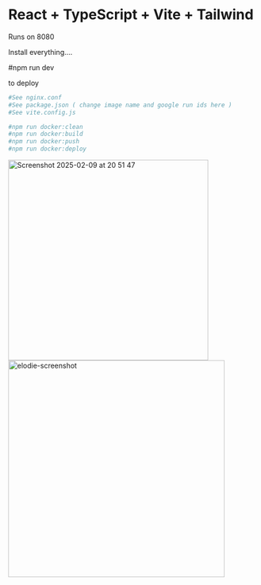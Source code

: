 # React + TypeScript + Vite + Tailwind

Runs on 8080

Install everything.... 

#npm run dev


to deploy
```bash
#See nginx.conf
#See package.json ( change image name and google run ids here ) 
#See vite.config.js
```
```bash
#npm run docker:clean 
#npm run docker:build
#npm run docker:push  
#npm run docker:deploy
```
<img width="403" alt="Screenshot 2025-02-09 at 20 51 47" src="https://github.com/user-attachments/assets/57e5910d-631a-486b-b168-e59619e8b76c" />


<img width="436" alt="elodie-screenshot" src="https://github.com/user-attachments/assets/5740eab3-c91c-4b57-97c3-ed68ba36a3ff" />
